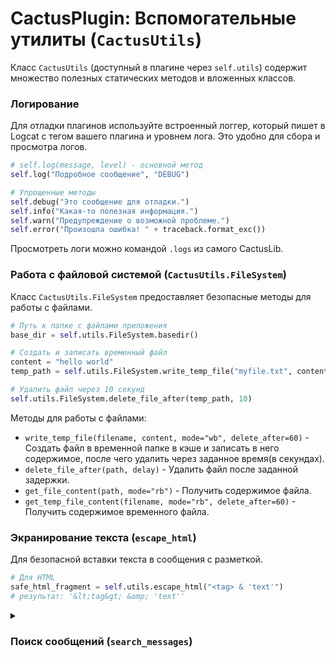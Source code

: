 
# CactusPlugin: Вспомогательные утилиты (`CactusUtils`)

Класс `CactusUtils` (доступный в плагине через `self.utils`) содержит множество полезных статических методов и вложенных классов.

### Логирование

Для отладки плагинов используйте встроенный логгер, который пишет в Logcat с тегом вашего плагина и уровнем лога.
Это удобно для сбора и просмотра логов.

```python
# self.log(message, level) - основной метод
self.log("Подробное сообщение", "DEBUG")

# Упрощенные методы
self.debug("Это сообщение для отладки.")
self.info("Какая-то полезная информация.")
self.warn("Предупреждение о возможной проблеме.")
self.error("Произошла ошибка! " + traceback.format_exc())
```

Просмотреть логи можно командой `.logs` из самого CactusLib.

### Работа с файловой системой (`CactusUtils.FileSystem`)

Класс `CactusUtils.FileSystem` предоставляет безопасные методы для работы с файлами.

```python
# Путь к папке с файлами приложения
base_dir = self.utils.FileSystem.basedir()

# Создать и записать временный файл
content = "hello world"
temp_path = self.utils.FileSystem.write_temp_file("myfile.txt", content.encode("utf-8"))

# Удалить файл через 10 секунд
self.utils.FileSystem.delete_file_after(temp_path, 10)
```

Методы для работы с файлами:
- `write_temp_file(filename, content, mode="wb", delete_after=60)` - Создать файл в временной папке в кэше и записать в него содержимое, после чего удалить через заданное время(в секундах).
- `delete_file_after(path, delay)` - Удалить файл после заданной задержки.
- `get_file_content(path, mode="rb")` - Получить содержимое файла.
- `get_temp_file_content(filename, mode="rb", delete_after=60)` - Получить содержимое временного файла.

### Экранирование текста (`escape_html`)

Для безопасной вставки текста в сообщения с разметкой.

```python
# Для HTML
safe_html_fragment = self.utils.escape_html("<tag> & 'text'")
# результат: '&lt;tag&gt; &amp; 'text''
```

<details>
    <summary> <h3>Поиск сообщений (<code>search_messages</code>)</h3></summary>

Поиск сообщений в чате по различным критериям.

| Атрибут `SearchFilter` | Описание                                                                  |
| :------------------ | :------------------------------------------------------------------------ |
| `GIF`               | Поиск GIF-анимаций.                                                       |
| `MUSIC`             | Поиск аудиофайлов (музыки).                                               |
| `CHAT_PHOTOS`       | Поиск фотографий, отправленных в чате.                                   |
| `PHOTOS`            | Поиск фотографий.                                                        |
| `URL`               | Поиск сообщений, содержащих URL-ссылки.                                  |
| `DOCUMENT`          | Поиск документов.                                                         |
| `PHOTO_VIDEO`       | Поиск фотографий и видео.                                                |
| `PHOTO_VIDEO_DOCUMENT` | Поиск фотографий, видео и документов.                                    |
| `GEO`               | Поиск геопозиций.                                                         |
| `PINNED`            | Поиск закрепленных сообщений.                                             |
| `MY_MENTIONS`       | Поиск сообщений, в которых вас упомянули.                                 |
| `ROUND_VOICE`       | Поиск кружочков с голосовыми сообщениями.                                 |
| `CONTACTS`          | Поиск контактов.                                                          |
| `VOICE`             | Поиск голосовых сообщений.                                                |
| `VIDEO`             | Поиск видеосообщений.                                                     |
| `PHONE_CALLS`       | Поиск информации о звонках.                                              |
| `ROUND_VIDEO`       | Поиск кружочков с видеосообщениями.                                       |
| `EMPTY`             | Отсутствие фильтрации по типу контента (поиск по всем типам сообщений). |

##### Метод класса `search_messages`

```python
search_messages(
    callback: Callable[[List[MessageObject], Any], None],
    dialog_id: int,
    query: Optional[str] = None,
    from_id: Optional[int] = None,
    offset_id: int = 0,
    limit: int = 20,
    reply_message_id: Optional[int] = None,
    top_message_id: Optional[int] = None,
    filter: SearchFilter = SearchFilter.EMPTY,
)
```

Метод `search_messages` позволяет выполнять поиск сообщений в указанном диалоге с применением различных параметров фильтрации. Он асинхронно отправляет запрос и передает результаты через callback-функцию.

##### Параметры

* **`callback`** (`Callable[[List[MessageObject], Any], None]`): Функция обратного вызова, которая будет вызвана по завершении поиска. Она принимает два аргумента:
    * Список объектов `MessageObject`, если поиск успешен.
    * Объект ошибки (`Any`), если произошла ошибка.
* **`dialog_id`** (`int`): ID диалога (чата, канала, пользователя), в котором будет производиться поиск.
* **`query`** (`Optional[str]`, по умолчанию `None`): Строка запроса для поиска текста в сообщениях. Если `None`, поиск будет осуществляться по всем сообщениям, соответствующим другим фильтрам.
* **`from_id`** (`Optional[int]`, по умолчанию `None`): ID пользователя, от которого были отправлены искомые сообщения.
* **`offset_id`** (`int`, по умолчанию `0`): ID сообщения, с которого начинается поиск (для пагинации).
* **`limit`** (`int`, по умолчанию `20`): Максимальное количество сообщений для возврата.
* **`reply_message_id`** (`Optional[int]`, по умолчанию `None`): ID сообщения, на которое был дан ответ. Поиск будет осуществляться среди ответов на это сообщение.
* **`top_message_id`** (`Optional[int]`, по умолчанию `None`): ID верхнего сообщения в цепочке (обычно используется для поиска в тредах). Если указан `reply_message_id`, он будет иметь приоритет.
* **`filter`** (`SearchFilter`, по умолчанию `SearchFilter.EMPTY`): Тип контента, по которому будут фильтроваться сообщения. Используйте члены перечисления `SearchFilter`.

##### Пример использования

```python
from typing import List, Any
from org.telegram.messenger import MessageObject

def my_search_callback(messages: List[MessageObject], error: Any):
    if error:
        self.error(f"Ошибка при поиске сообщений: {error}")
    elif messages:
        self.info(f"Найдено {len(messages)} сообщений:")
        for msg in messages:
            self.info(f"- Сообщение ID: {msg.messageOwner.id}")
    else:
        self.warn("Сообщения не найдены.")

# Пример поиска 10 фотографий в диалоге с ID 12345
self.utils.Telegram.search_messages(
    callback=my_search_callback,
    dialog_id=12345,
    filter=SearchFilter.PHOTOS,
    limit=10
)

# Пример поиска сообщений, содержащих слово "привет", от пользователя с ID 67890
self.utils.Telegram.search_messages(
    callback=my_search_callback,
    dialog_id=12345,
    query="привет",
    from_id=67890
)
```
</details>


